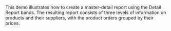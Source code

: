 This demo illustrates how to create a master-detail report using the Detail Report bands. The resulting report consists of three levels of information on products and their suppliers, with the product orders grouped by their prices.
